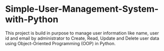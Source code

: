 # Simple-User-Management-System-with-Python
This project is build in purpose to manage user information like name,  user id and email by administrator to Create, Read, Update and Delete  user data using Object-Oriented Programming (OOP) in Python.
